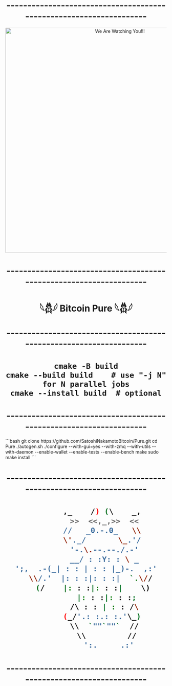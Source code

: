 <h1 align="center">-------------------------------------------------------------------</h1>
<p align="center">
    <img width="700" src="https://github.com/user-attachments/assets/32389b70-96f8-4b37-987b-317a92a7e6a4" alt="We Are Watching You!!!">
</p>
<h1 align="center">-------------------------------------------------------------------</h1>
<h1 align="center">𓆩𓆣𓆪 Bitcoin Pure 𓆩𓆣𓆪</h1>
<h1 align="center">-------------------------------------------------------------------</h1>
<h1 align="center">

```
cmake -B build
cmake --build build    # use "-j N" for N parallel jobs
cmake --install build  # optional
```
</h1>
<h1 align="center">-------------------------------------------------------------------</h1>
```bash
git clone https://github.com/SatoshiNakamotoBitcoin/Pure.git
cd Pure
./autogen.sh
./configure --with-gui=yes --with-zmq --with-utils --with-daemon --enable-wallet --enable-tests --enable-bench
make
sudo make install
```
<h1 align="center">-------------------------------------------------------------------</h1>
<h1 align="center">
    
```bash
       ,_    /) (\    _,
        >>  <<,_,>>  <<
       //   _0.-.0_   \\
       \'._/       \_.'/
        '-.\.--.--./.-'
        __/ : :Y: : \ _
';,  .-(_| : : | : : |_)-.  ,:'
  \\/.'  |: : :|: : :|  `.\//
   (/    |: : :|: : :|    \)
         |: : :|: : :;
        /\ : : | : : /\
       (_/'.: :.: :.'\_)
        \\  `""`""`  //
         \\         //
          ':.     .:'
```
</h1>
<h1 align="center">-------------------------------------------------------------------</h1>
